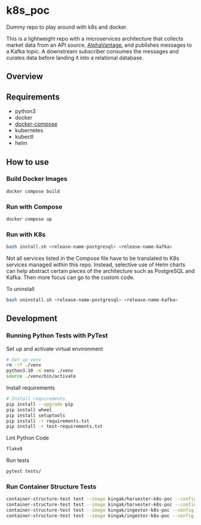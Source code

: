 # k8s_poc

Dummy repo to play around with k8s and docker.

This is a lightweight repo with a microservices architecture that collects market data from an API source, [AlphaVantage](https://www.alphavantage.co/), and publishes messages to a Kafka topic. A downstream subscriber consumes the messages and curates data before landing it into a relational database.

## Overview

## Requirements

- python3
- docker
- [docker-compose](https://docs.docker.com/compose/install/#install-compose)
- kubernetes
- kubectl
- helm

## How to use

### Build Docker Images

```bash
docker compose build
```

### Run with Compose

```bash
docker compose up
```

### Run with K8s

```bash
bash install.sh <release-name-postgresql> <release-name-kafka>
```

Not all services listed in the Compose file have to be translated to K8s services managed within this repo. Instead, selective use of Helm charts can help abstract certain pieces of the architecture such as PostgreSQL and Kafka. Then more focus can go to the custom code.

To uninstall

```bash
bash uninstall.sh <release-name-postgresql> <release-name-kafka>
```

## Development

### Running Python Tests with PyTest

Set up and activate virtual environment

```bash
# Set up venv
rm -rf ./venv
python3.10 -m venv ./venv
source ./venv/bin/activate
```

Install requirements

```bash
# Install requirements
pip install --upgrade pip
pip install wheel
pip install setuptools
pip install -r requirements.txt
pip install -r test-requirements.txt
```

Lint Python Code

```bash
flake8
```

Run tests

```bash
pytest tests/
```

### Run Container Structure Tests

```bash
container-structure-test test --image kingak/harvester-k8s-poc --config tests/container-structure-tests/harvester-file-existence-tests.yaml
container-structure-test test --image kingak/harvester-k8s-poc --config tests/container-structure-tests/harvester-metadata-test.yaml
container-structure-test test --image kingak/ingestor-k8s-poc --config tests/container-structure-tests/ingestor-file-existence-tests.yaml
container-structure-test test --image kingak/ingestor-k8s-poc --config tests/container-structure-tests/ingestor-metadata-test.yaml
```
